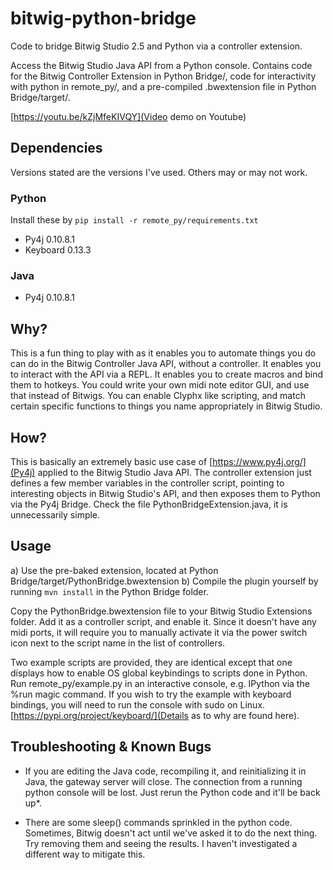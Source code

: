 # bitwig-python-bridge

Code to bridge Bitwig Studio 2.5 and Python via a controller extension.

Access the Bitwig Studio Java API from a Python console. Contains code for the Bitwig Controller Extension in Python Bridge/, code for interactivity with python in remote_py/, and a pre-compiled .bwextension file in Python Bridge/target/.

[https://youtu.be/kZjMfeKIVQY](Video demo on Youtube)

## Dependencies
Versions stated are the versions I've used. Others may or may not work.

### Python
Install these by `pip install -r remote_py/requirements.txt`

* Py4j 0.10.8.1
* Keyboard 0.13.3

### Java
* Py4j 0.10.8.1

## Why?

This is a fun thing to play with as it enables you to automate things you do can do in the Bitwig Controller Java API, without a controller. It enables you to interact with the API via a REPL. It enables you to create macros and bind them to hotkeys. You could write your own midi note editor GUI, and use that instead of Bitwigs. You can enable Clyphx like scripting, and match certain specific functions to things you name appropriately in Bitwig Studio. 

## How?

This is basically an extremely basic use case of [https://www.py4j.org/](Py4j) applied to the Bitwig Studio Java API. The controller extension just defines a few member variables in the controller script, pointing to interesting objects in Bitwig Studio's API, and then exposes them to Python via the Py4j Bridge. Check the file PythonBridgeExtension.java, it is unnecessarily simple.

## Usage

a) Use the pre-baked extension, located at Python Bridge/target/PythonBridge.bwextension
b) Compile the plugin yourself by running `mvn install` in the Python Bridge folder.

Copy the PythonBridge.bwextension file to your Bitwig Studio Extensions folder. Add it as a controller script, and enable it. Since it doesn't have any midi ports, it will require you to manually activate it via the power switch icon next to the script name in the list of controllers.

Two example scripts are provided, they are identical except that one displays how to enable OS global keybindings to scripts done in Python.
Run remote_py/example.py in an interactive console, e.g. IPython via the %run magic command. If you wish to try the example with keyboard bindings, you will need to run the console with sudo on Linux. [https://pypi.org/project/keyboard/](Details as to why are found here).

## Troubleshooting & Known Bugs

* If you are editing the Java code, recompiling it, and reinitializing it in Java, the gateway server will close. The connection from a running python console will be lost. Just rerun the Python code and it'll be back up*.

* There are some sleep() commands sprinkled in the python code. Sometimes, Bitwig doesn't act until we've asked it to do the next thing. Try removing them and seeing the results. I haven't investigated a different way to mitigate this.
